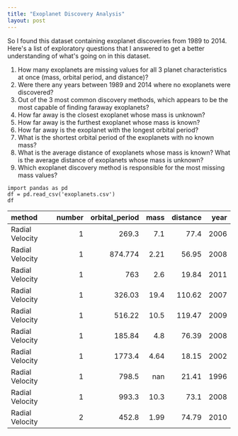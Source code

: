 ```yaml
---
title: "Exoplanet Discovery Analysis"
layout: post
---
```


So I found this dataset containing exoplanet discoveries from 1989 to 2014. Here's a list of exploratory questions that I answered to get a better understanding of what's going on in this dataset. 

1. How many exoplanets are missing values for all 3 planet characteristics at once (mass, orbital
period, and distance)?
2. Were there any years between 1989 and 2014 where no exoplanets were discovered? 
3. Out of the 3 most common discovery methods, which appears to be the most capable of finding
faraway exoplanets?
4. How far away is the closest exoplanet whose mass is unknown?
5. How far away is the furthest exoplanet whose mass is known?
6. How far away is the exoplanet with the longest orbital period?
7. What is the shortest orbital period of the exoplanets with no known mass?
8. What is the average distance of exoplanets whose mass is known? What is the average distance
of exoplanets whose mass is unknown? 
9. Which exoplanet discovery method is responsible for the most missing mass values? 

```
import pandas as pd
df = pd.read_csv('exoplanets.csv')
df
```

| method          |   number |   orbital_period |   mass |   distance |   year |
|:----------------|---------:|-----------------:|-------:|-----------:|-------:|
| Radial Velocity |        1 |          269.3   |   7.1  |      77.4  |   2006 |
| Radial Velocity |        1 |          874.774 |   2.21 |      56.95 |   2008 |
| Radial Velocity |        1 |          763     |   2.6  |      19.84 |   2011 |
| Radial Velocity |        1 |          326.03  |  19.4  |     110.62 |   2007 |
| Radial Velocity |        1 |          516.22  |  10.5  |     119.47 |   2009 |
| Radial Velocity |        1 |          185.84  |   4.8  |      76.39 |   2008 |
| Radial Velocity |        1 |         1773.4   |   4.64 |      18.15 |   2002 |
| Radial Velocity |        1 |          798.5   | nan    |      21.41 |   1996 |
| Radial Velocity |        1 |          993.3   |  10.3  |      73.1  |   2008 |
| Radial Velocity |        2 |          452.8   |   1.99 |      74.79 |   2010 |
